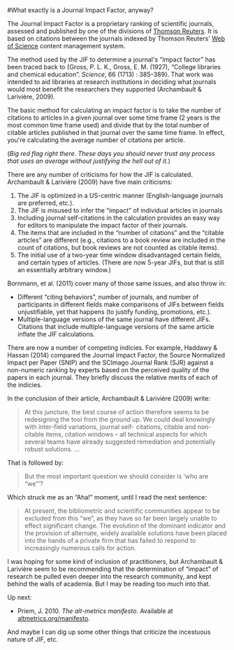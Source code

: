 #What exactly is a Journal Impact Factor, anyway?

The Journal Impact Factor is a proprietary ranking of scientific journals, assessed and published by one of the divisions of [Thomson Reuters](http://thomsonreuters.com/journal-citation-reports/).  It is based on citations between the journals indexed by Thomson Reuters' [Web of Science](http://wokinfo.com/citationconnection/) content management system.

The method used by the JIF to determine a journal's “impact factor” has been traced back to {Gross, P. L. K., Gross, E. M. (1927), “College libraries and chemical education”. *Science*, 66 (1713) : 385–389}.  That work was intended to aid libraries at research institutions in deciding what journals would most benefit the researchers they supported  (Archambault & Larivière, 2009).

The basic method for calculating an impact factor is to take the number of citations to articles in a given journal over some time frame (2 years is the most common time frame used) and divide that by the total number of citable articles published in that journal over the same time frame.  In effect, you're calculating the average number of citations per article.

(*Big red flag right there.  These days you should never trust any process that uses an average without justifying the hell out of it.*)

There are any number of criticisms for how the JIF is calculated.  Archambault & Larivière (2009) have five main criticisms:

1. The JIF is optimized in a US-centric manner (English-language journals are preferred, etc.).
2. The JIF is misused to infer the “impact” of individual articles in journals
3. Including journal self-citations in the calculation provides an easy way for editors to manipulate the impact factor of their journals.
4. The items that are included in the “number of citations” and the “citable articles” are different (e.g., citations to a book review are included in the count of citations, but book reviews are not counted as citable items).
5. The initial use of a two-year time window disadvantaged certain fields, and certain types of articles.  (There are now 5-year JIFs, but that is still an essentially arbitrary window.)

Bornmann, et al. (2011) cover many of those same issues, and also throw in:

* Different “citing behaviors”, number of journals, and number of participants in different fields make comparisons of JIFs between fields unjustifiable, yet that happens (to justify funding, promotions, etc.).
* Multiple-language versions of the same journal have different JIFs.  Citations that include multiple-language versions of the same article inflate the JIF calculations.

There are now a number of competing indicies.  For example, Haddawy & Hassan (2014) compared the Journal Impact Factor, the Source Normalized Impact per Paper (SNIP) and the SCImago Journal Rank (SJR) against a non-numeric ranking by experts based on the perceived quality of the papers in each journal.  They briefly discuss the relative merits of each of the indicies.

In the conclusion of their article, Archambault & Larivière (2009) write:

>At this juncture, the best course of action therefore seems to be redesigning the tool from the ground up. We could deal knowingly with inter-field variations, journal self- citations, citable and non-citable items, citation windows – all technical aspects for which several teams have already suggested remediation and potentially robust solutions. …

That is followed by:

>But the most important question we should consider is ‘who are “we”’?

Which struck me as an “Aha!” moment, until I read the next sentence:

>At present, the bibliometric and scientific communities appear to be excluded from this “we”, as they have so far been largely unable to effect significant change. The evolution of the dominant indicator and the provision of alternate, widely available solutions have been placed into the hands of a private firm that has failed to respond to increasingly numerous calls for action.

I was hoping for some kind of inclusion of practitioners, but Archambault & Larivière seem to be recommending that the determination of “impact” of research be pulled even deeper into the research community, and kept behind the walls of academia.  But I may be reading too much into that.

Up next:

* Priem, J. 2010. *The alt-metrics manifesto*. Available at [altmetrics.org/manifesto](http://altmetrics.org/manifesto/).

And maybe I can dig up some other things that criticize the incestuous nature of JIF, etc.

